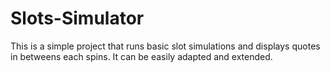 # Slots-Simulator

This is a simple project that runs basic slot simulations and displays quotes in betweens each spins. It can be easily adapted and extended. 
